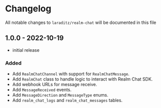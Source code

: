 # Changelog

All notable changes to `laraditz/realm-chat` will be documented in this file

## 1.0.0 - 2022-10-19

- initial release

### Added
- Add `RealmChatChannel` with support for `RealmChatMessage`.
- Add `RealmChat` class to handle logic to interact with Realm Chat SDK.
- Add webhook URLs for message receive.
- Add `MessageReceived` events.
- Add `MessageDirection` and `MessageType` enums.
- Add `realm_chat_logs` and `realm_chat_messages` tables.